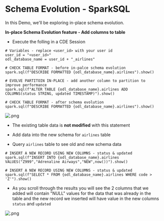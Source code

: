 # Schema Evolution - SparkSQL

In this Demo, we'll be exploring in-place schema evolution.

**In-place Schema Evolution feature - Add columns to table**

* Execute the folling in a CDE Session

```
# Variables - replace <user_id> with your user id
user_id = "<user_id>"
odl_database_name = user_id + "_airlines"

# CHECK TABLE FORMAT - before in-palce schema evolution
spark.sql(f"DESCRIBE FORMATTED {odl_database_name}.airlines").show()

# EVOLVE PARTITOIN IN-PLACE - add another column to partition to improve performance
spark.sql(f"ALTER TABLE {odl_database_name}.airlines ADD COLUMNS(status STRING, updated TIMESTAMP)").show()

# CHECK TABLE FORMAT - after schema evolution
spark.sql(f"DESCRIBE FORMATTED {odl_database_name}.airlines").show()

```

   ![.png](../../images/.png)

   - The existing table data is **not modified** with this statement


* Add data into the new schema for `airlines` table

* Query `airlines` table to see old and new schema data

```
# INSERT A NEW RECORD USING NEW COLUMNS - status & updated
spark.sql(f"INSERT INTO {odl_database_name}.airlines VALUES("Z999","Adrenaline Airways","NEW",now())").show()

# INSERT A NEW RECORD USING NEW COLUMNS - status & updated
spark.sql(f"SELECT * FROM {odl_database_name}.airlines WHERE code > 'Z'").show()

```

   - As you scroll through the results you will see the 2 columns that we added will contain "NULL" values for the data that was already in the table and the new record we inserted will have value in the new columns `status` and `updated`

   ![.png](../../images/.png)
